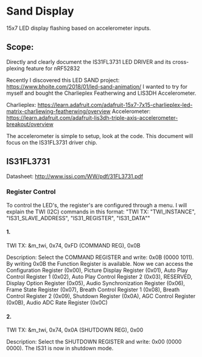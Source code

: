 # Sand Display
15x7 LED display flashing based on accelerometer inputs.

## Scope:
Directly and clearly document the IS31FL3731 LED DRIVER and its cross-plexing feature for nRF52832

Recently I discovered this LED SAND project: https://www.bhoite.com/2018/01/led-sand-animation/
I wanted to try for myself and bought the Charlieplex Featherwing and LIS3DH Accelerometer.

Charlieplex: https://learn.adafruit.com/adafruit-15x7-7x15-charlieplex-led-matrix-charliewing-featherwing/overview
Accelerometer: https://learn.adafruit.com/adafruit-lis3dh-triple-axis-accelerometer-breakout/overview

The accelerometer is simple to setup, look at the code. This document will focus on the IS31FL3731 driver chip.

## IS31FL3731
Datasheet: http://www.issi.com/WW/pdf/31FL3731.pdf

### Register Control
To control the LED's, the register's are configured through a menu.
I will explain the TWI (I2C) commands in this format: "TWI TX: "TWI_INSTANCE", "IS31_SLAVE_ADDRESS", "IS31_REGISTER", "IS31_DATA""

#### 1.
TWI TX: &m_twi, 0x74, 0xFD (COMMAND REG), 0x0B

Description: Select the COMMAND REGISTER and write: 0x0B (0000 1011).
By writing 0x0B the Function Register is available. Now we can access the Configuration Register (0x00), Picture Display Register (0x01), Auto Play Control Register 1 (0x02), Auto Play Control Register 2 (0x03), RESERVED, Display Option Register (0x05), Audio Synchronization Register (0x06), Frame State Register (0x07), Breath Control Register 1 (0x08), Breath Control Register 2 (0x09), Shutdown Register (0x0A), AGC Control Register (0x0B), Audio ADC Rate Register (0x0C)

#### 2.
TWI TX: &m_twi, 0x74, 0x0A (SHUTDOWN REG), 0x00

Description: Select the SHUTDOWN REGISTER and write: 0x00 (0000 0000).
The IS31 is now in shutdown mode.

